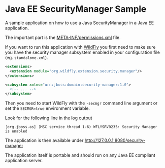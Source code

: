 Java EE SecurityManager Sample
==============================

A sample application on how to use a Java SecurityManager in a Java EE application.

The important part is the [META-INF/permissions.xml](https://github.com/marschall/ee-security-manager-sample/blob/master/ee-security-manager-sample-ear/src/main/application/META-INF/permissions.xml) file.

If you want to run this application with [WildFly](http://wildfly.org) you first need to make sure you have the security manager subsystem enabled in your configuration file (eg. `standalone.xml`).

```xml
<extensions>
  <extension module="org.wildfly.extension.security.manager"/>
</extensions>

<subsystem xmlns="urn:jboss:domain:security-manager:1.0">
  <!-- ... -->
</subsystem>
```

Then you need to start WildFly with the `-secmgr` command line argument or set the `SECMGR=true` environment variable.

Look for the following line in the log output
```
[org.jboss.as] (MSC service thread 1-6) WFLYSRV0235: Security Manager is enabled
```

The application is then available under http://127.0.0.1:8080/security-manager

The application itself is portable and should run on any Java EE compliant application server.
